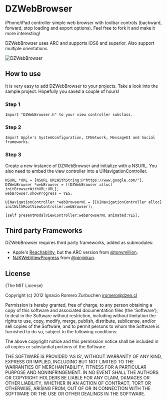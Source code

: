 # DZWebBrowser

iPhone/iPad controller simple web browser with toolbar controls (backward, forward, stop loading and export options).
Feel free to fork it and make it more interesting!

DZWebBrowser uses ARC and supports iOS6 and superior.
Also support multiple orientations.

![DZWebBrowser](https://dl.dropboxusercontent.com/u/2452151/Permalink/DZWebBrowser.png)


## How to use
It is very easy to add DZWebBrowser to your projects. Take a look into the sample project.
Hopefully you saved a couple of hours!

### Step 1
```
Import "DZWebBrowser.h" to your view controller subclass.
```

### Step 2
```
Import Apple's SystemConfiguration, CFNetwork, MessageUI and Social frameworks.
```

### Step 3
Create a new instance of DZWebBrowser and initialize with a NSURL.
You also need to embed the view controller into a UINavigationController.
```
NSURL *URL = [NSURL URLWithString:@"https://www.google.com/"];
DZWebBrowser *webBrowser = [[DZWebBrowser alloc] initBrowserWithURL:URL];
webBrowser.showProgress = YES;

UINavigationController *webBrowserNC = [[UINavigationController alloc] initWithRootViewController:webBrowser];

[self presentModalViewController:webBrowserNC animated:YES];
```

## Third party Frameworks

DZWebBrowser requires third party frameworks, added as submodules:
- Apple's [Reachability](https://github.com/tonymillion/Reachability), but the ARC version from [@tonymillion](https://github.com/tonymillionn).
- [NJKWebViewProgress](https://github.com/ninjinkun/NJKWebViewProgress) from [@ninjinkun](https://github.com/ninjinkun).

## License
(The MIT License)

Copyright (c) 2012 Ignacio Romero Zurbuchen <iromero@dzen.cl>

Permission is hereby granted, free of charge, to any person obtaining a copy of this software and associated documentation files (the 'Software'), to deal in the Software without restriction, including without limitation the rights to use, copy, modify, merge, publish, distribute, sublicense, and/or sell copies of the Software, and to permit persons to whom the Software is furnished to do so, subject to the following conditions:

The above copyright notice and this permission notice shall be included in all copies or substantial portions of the Software.

THE SOFTWARE IS PROVIDED 'AS IS', WITHOUT WARRANTY OF ANY KIND, EXPRESS OR IMPLIED, INCLUDING BUT NOT LIMITED TO THE WARRANTIES OF MERCHANTABILITY, FITNESS FOR A PARTICULAR PURPOSE AND NONINFRINGEMENT. IN NO EVENT SHALL THE AUTHORS OR COPYRIGHT HOLDERS BE LIABLE FOR ANY CLAIM, DAMAGES OR OTHER LIABILITY, WHETHER IN AN ACTION OF CONTRACT, TORT OR OTHERWISE, ARISING FROM, OUT OF OR IN CONNECTION WITH THE SOFTWARE OR THE USE OR OTHER DEALINGS IN THE SOFTWARE.
